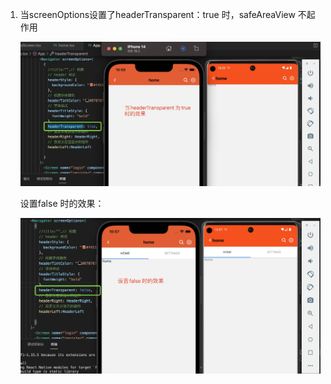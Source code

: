 1. 当screenOptions设置了headerTransparent：true 时，safeAreaView 不起作用

   ![image](../assets/85.jpg)

   设置false 时的效果：

   ![image](../assets/86.jpg)